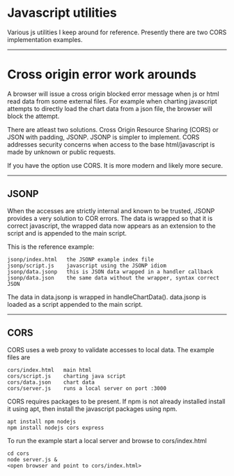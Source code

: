 # Javascript utilities

Various js utilities I keep around for reference. Presently there are
two CORS implementation examples.

--------------
# Cross origin error work arounds

A browser will issue a cross origin blocked error message when js or html
read data from some external files. For example when charting javascript 
attempts to directly load the chart data from a json file, the 
browser will block the attempt.

There are atleast two solutions. Cross Origin Resource Sharing (CORS) or JSON 
with padding, JSONP. JSONP is simpler to implement. CORS addresses security 
concerns when access to the base html/javascript is made by unknown or
public requests.

If you have the option use CORS. It is more modern and likely more secure.

--------------
## JSONP
When the accesses are strictly internal and known to be trusted, JSONP
provides a very solution to COR errors. The data is wrapped so that it 
is correct javascript, the wrapped data now appears as an extension to
the script and is appended to the main script.

This is the reference example:

```
jsonp/index.html   the JSONP example index file
jsonp/script.js    javascript using the JSONP idiom
jsonp/data.jsonp   this is JSON data wrapped in a handler callback
jsonp/data.json    the same data without the wrapper, syntax correct JSON
```

The data in data.jsonp is wrapped in handleChartData(). data.jsonp is loaded 
as a script appended to the main script.

--------------
## CORS 

CORS uses a web proxy to validate accesses to local data. The example
files are

```
cors/index.html   main html
cors/script.js    charting java script
cors/data.json    chart data
cors/server.js    runs a local server on port :3000
```
CORS requires packages to be present. If npm is not already installed
install it using apt, then install the javascript packages using npm.

```
apt install npm nodejs 
npm install nodejs cors express
```
To run the example start a local server and browse to cors/index.html

```
cd cors
node server.js &
<open browser and point to cors/index.html>
```

